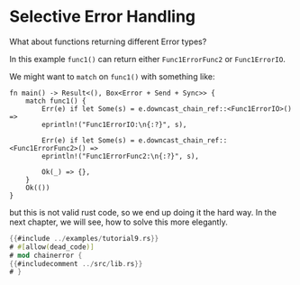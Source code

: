 # Selective Error Handling

What about functions returning different Error types?

In this example `func1()` can return either `Func1ErrorFunc2` or `Func1ErrorIO`.

We might want to `match` on `func1()` with something like:

~~~rust,ignore
fn main() -> Result<(), Box<Error + Send + Sync>> {
    match func1() {
        Err(e) if let Some(s) = e.downcast_chain_ref::<Func1ErrorIO>() =>
        eprintln!("Func1ErrorIO:\n{:?}", s),

        Err(e) if let Some(s) = e.downcast_chain_ref::<Func1ErrorFunc2>() =>
        eprintln!("Func1ErrorFunc2:\n{:?}", s),
        
        Ok(_) => {}, 
    }
    Ok(())
}
~~~

but this is not valid rust code, so we end up doing it the hard way.
In the next chapter, we will see, how to solve this more elegantly.

~~~rust
{{#include ../examples/tutorial9.rs}}
# #[allow(dead_code)]
# mod chainerror {
{{#includecomment ../src/lib.rs}}
# }
~~~
